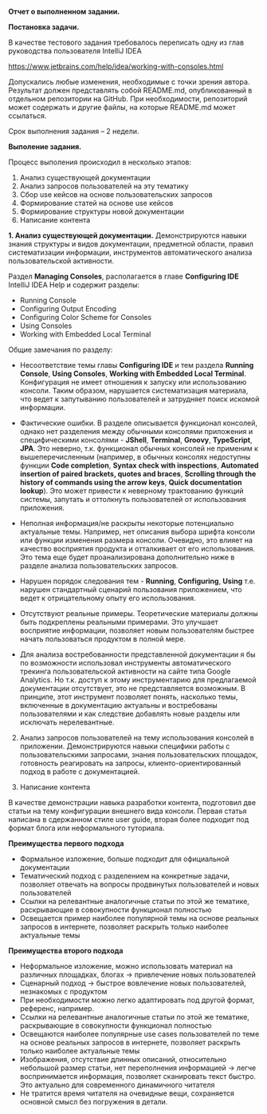 **Отчет о выполненном задании.**

**Постановка задачи.**

В качестве тестового задания требовалось переписать одну из глав руководства пользователя IntelliJ IDEA

https://www.jetbrains.com/help/idea/working-with-consoles.html

Допускались любые изменения, необходимые с точки зрения автора. Результат должен представлять собой README.md, опубликованный в отдельном репозитории на GitHub. При необходимости, репозиторий может содержать и другие файлы, на которые README.md может ссылаться.

Срок выполнения задания – 2 недели.

**Выполение задания.**

Процесс выполения происходил в несколько этапов:

 1. Анализ существующей документации
 2. Анализ запросов пользователей на эту тематику
 3. Сбор use кейсов на основе пользовательских запросов
 4. Формирование статей на основе use кейсов
 5. Формирование структуры новой документации 
 6. Написание контента


**1. Анализ существующей документации.** Демонстрируются навыки знания структуры и видов документации, предметной области, правил систематизации информации, инструментов автоматического анализа пользовательской активности.

Раздел **Managing Consoles**, располагается в главе **Configuring IDE** IntelliJ IDEA Help и содержит разделы:

 - Running Console
 - Configuring Output Encoding
 - Configuring Color Scheme for Consoles
 - Using Consoles
 - Working with Embedded Local Terminal

Общие замечания по разделу:

 - Несоответствие темы главы **Configuring IDE** и тем раздела **Running Console**, **Using Consoles**, **Working with Embedded Local Terminal**. Конфигурация не имеет отношения к запуску или использованию консоли. Таким образом, нарушается систематизация материала, что ведет к запутыванию пользователей  и затрудняет поиск искомой информации.
 
 - Фактические ошибки. В разделе описывается функционал консолей, однако нет разделения между обычными консолями приложения и специфическими консолями - **JShell**, **Terminal**, **Groovy**, **TypeScript**, **JPA**. Это неверно, т.к. функционал обычных консолей не применим к вышеперечисленным (например, в обычных консолях недоступны функции **Code completion**, **Syntax check with inspections**, **Automated insertion of paired brackets, quotes and braces**, **Scrolling through the history of commands using the arrow keys**, **Quick documentation lookup**). Это может привести к неверному трактованию функций системы, запутать и оттолкнуть пользователей от использования приложения.
 
 - Неполная информация/не раскрыты некоторые потенциально актуальные темы. Например, нет описания выбора шрифта консоли или функции изменения размера консоли. Очевидно, это влияет на качество восприятия продукта и отталкивает от его использования. Это тема еще будет проанализирована дополнительно ниже в разделе анализа пользовательских запросов. 
 
 - Нарушен порядок следования тем - **Running**, **Configuring**, **Using** т.е. нарушен стандартный сценарий пользования приложением, что ведет к отрицательному опыту его использования.
 
 - Отсутствуют реальные примеры. Теоретические материалы должны быть подкреплены реальными примерами. Это улучшает восприятие информации, позволяет новым пользователям быстрее начать пользоваться продуктом в полной мере. 
 
 - Для анализа востребованности представленной документации я бы по возможности использовал инструменты автоматического трекинга пользовательской активности на сайте типа Google Analytics. Но т.к. доступ к этому инструментарию для предлагаемой документации отсутствует, это не представляется возможным. В принципе, этот инструмент позволяет понять, насколько темы, включенные в документацию актуальны и востребованы пользователями и как следствие добавлять новые разделы или исключать нерелевантные.


2. Анализ запросов пользователей на тему использования консолей в приложении. Демонстрируются навыки специфики работы с пользовательскими запросами, знания пользовательских площадок, готовность реагировать на запросы, клиенто-ориентированный подход в работе с документацией.


6. Написание контента

В качестве демонстрации навыка разработки контента, подготовил две статьи на тему конфигурации внешнего вида консоли. Первая статья написана в сдержанном стиле user guide, вторая более подходит под формат блога или неформального туториала. 

**Преимущества первого подхода**

 - Формальное изложение, больше подходит для официальной документации
 - Тематический подход с разделением на конкретные задачи, позволяет отвечать на вопросы продвинутых пользователей и новых пользователей
 - Ссылки на релевантные аналогичные статьи по этой же тематике, раскрывающие в совокупности функционал полностью 
 - Освещается пример наиболее популярной темы на основе реальных запросов в интернете, позволяет раскрыть только наиболее актуальные темы

**Преимущества второго подхода**

 - Неформальное изложение, можно использовать материал на различных площадках, блогах -> привлечение новых пользователей
 - Сценарный подход -> быстрое вовлечение новых пользователей, незнакомых с продуктом
 - При необходимости можно легко адаптировать под другой формат, референс, например.
 - Ссылки на релевантные аналогичные статьи по этой же тематике, раскрывающие в совокупности функционал полностью
 - Освещаются наиболее популярные use cases пользователей по теме на основе реальных запросов в интернете, позволяет раскрыть только наиболее актуальные темы
 - Изображения, отсутствие длинных описаний, относительно небольшой размер статьи, нет переполнения информацией -> легче воспринимается информация, позволяет сканировать текст быстро. Это актуально для современного динамичного читателя
 - Не тратится время читателя на очевидные вещи, сохраняется основной смысл без погружения в детали.
















  
